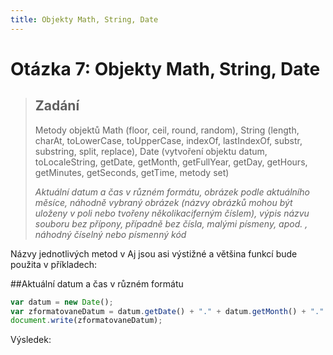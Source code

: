 ```yaml
---
title: Objekty Math, String, Date
---
```


Otázka 7: Objekty Math, String, Date
====================================

> Zadání
> ------
> 
> Metody objektů Math (floor, ceil, round, random), String (length, charAt, toLowerCase, toUpperCase, indexOf, lastIndexOf, substr, substring, split, replace), Date (vytvoření objektu datum, toLocaleString, getDate, getMonth, getFullYear, getDay, getHours, getMinutes, getSeconds, getTime, metody set)
> 
> *Aktuální datum a čas v různém formátu, obrázek podle aktuálního měsíce, náhodně vybraný obrázek (názvy obrázků mohou být uloženy v poli nebo tvořeny několikaciferným číslem), výpis názvu souboru bez přípony, případně bez čísla, malými písmeny, apod. , náhodný číselný nebo písmenný kód*

Názvy jednotlivých metod v Aj jsou asi výstižné a většina funkcí bude použita v příkladech:

##Aktuální datum a čas v různém formátu

```js
var datum = new Date();
var zformatovaneDatum = datum.getDate() + "." + datum.getMonth() + "." + datum.getFullYear();
document.write(zformatovaneDatum);
```

Výsledek:

<blockquote>
<script>
var datum = new Date();
var zformatovaneDatum = datum.getDate() + "." + datum.getMonth() + "." + datum.getFullYear();
document.write(zformatovaneDatum);
</script>
</blockquote>
